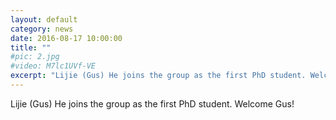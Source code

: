 ```yaml
---
layout: default
category: news
date: 2016-08-17 10:00:00
title: ""
#pic: 2.jpg
#video: M7lc1UVf-VE
excerpt: "Lijie (Gus) He joins the group as the first PhD student. Welcome Gus!"
---
```

Lijie (Gus) He joins the group as the first PhD student. Welcome Gus!

